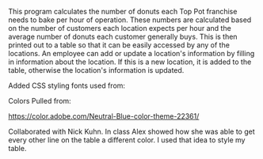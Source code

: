 This program calculates the number of donuts each Top Pot franchise needs to bake per hour of operation. These numbers are calculated based on the number of customers each location expects per hour and the average number of donuts each customer generally buys. This is then printed out to a table so that it can be easily accessed by any of the locations. An employee can add or update a location's information by filling in information about the location. If this is a new location, it is added to the table, otherwise the location's information is updated.

Added CSS styling fonts used from:

<link href='http://fonts.googleapis.com/css?family=Roboto:400,700|Roboto+Condensed:400,700' rel='stylesheet' type='text/css'>

Colors Pulled from:

https://color.adobe.com/Neutral-Blue-color-theme-22361/

Collaborated with Nick Kuhn.
In class Alex showed how she was able to get every other line on the table a different color. I used that idea to style my table.
